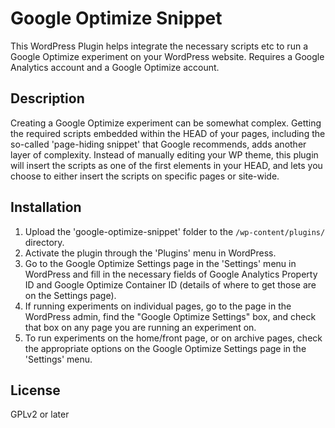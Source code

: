 # Google Optimize Snippet

This WordPress Plugin helps integrate the necessary scripts etc to run a Google Optimize experiment on your WordPress website.  Requires a Google Analytics account and a Google Optimize account.

## Description

Creating a Google Optimize experiment can be somewhat complex.  Getting the required scripts embedded within the HEAD of your pages, including the so-called 'page-hiding snippet' that Google recommends, adds another layer of complexity.   Instead of manually editing your WP theme, this plugin will insert the scripts as one of the first elements in your HEAD, and lets you choose to either insert the scripts on specific pages or site-wide.

## Installation

1. Upload the 'google-optimize-snippet' folder to the `/wp-content/plugins/` directory.
2. Activate the plugin through the 'Plugins' menu in WordPress.
3. Go to the Google Optimize Settings page in the 'Settings' menu in WordPress and fill in the necessary fields of Google Analytics Property ID and Google Optimize Container ID (details of where to get those are on the Settings page). 
4. If running experiments on individual pages, go to the page in the WordPress admin, find the "Google Optimize Settings" box, and check that box on any page you are running an experiment on.
5. To run experiments on the home/front page, or on archive pages, check the appropriate options on the Google Optimize Settings page in the 'Settings' menu. 

## License

GPLv2 or later
